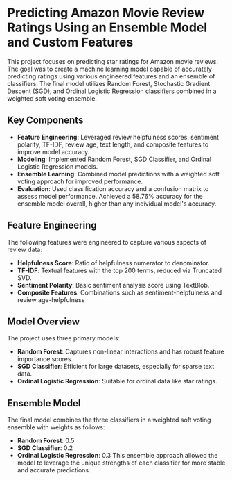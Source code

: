 # Predicting Amazon Movie Review Ratings Using an Ensemble Model and Custom Features
This project focuses on predicting star ratings for Amazon movie reviews. The goal was to create a machine learning model capable of accurately predicting ratings using various engineered features and an ensemble of classifiers. The final model utilizes Random Forest, Stochastic Gradient Descent (SGD), and Ordinal Logistic Regression classifiers combined in a weighted soft voting ensemble. 


## Key Components
- **Feature Engineering**: Leveraged review helpfulness scores, sentiment polarity, TF-IDF, review age, text length, and composite features to improve model accuracy.
- **Modeling**: Implemented Random Forest, SGD Classifier, and Ordinal Logistic Regression models.
- **Ensemble Learning**: Combined model predictions with a weighted soft voting approach for improved performance.
- **Evaluation**: Used classification accuracy and a confusion matrix to assess model performance. Achieved a 58.76% accuracy for the ensemble model overall, higher than any individual model's accuracy.

## Feature Engineering
The following features were engineered to capture various aspects of review data:
- **Helpfulness Score**: Ratio of helpfulness numerator to denominator.
- **TF-IDF**: Textual features with the top 200 terms, reduced via Truncated SVD.
- **Sentiment Polarity**: Basic sentiment analysis score using TextBlob.
- **Composite Features**: Combinations such as sentiment-helpfulness and review age-helpfulness


## Model Overview
The project uses three primary models:
- **Random Forest**: Captures non-linear interactions and has robust feature importance scores.
- **SGD Classifier**: Efficient for large datasets, especially for sparse text data.
- **Ordinal Logistic Regression**: Suitable for ordinal data like star ratings.

## Ensemble Model
The final model combines the three classifiers in a weighted soft voting ensemble with weights as follows:
- **Random Forest**: 0.5
- **SGD Classifier**: 0.2
- **Ordinal Logistic Regression**: 0.3
This ensemble approach allowed the model to leverage the unique strengths of each classifier for more stable and accurate predictions.
